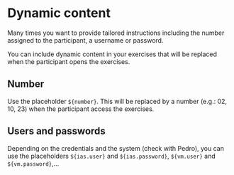 # Dynamic content

Many times you want to provide tailored instructions including the number assigned to the participant, a username or password.

You can include dynamic content in your exercises that will be replaced when the participant opens the exercises.

## Number

Use the placeholder `${number}`. This will be replaced by a number (e.g.: 02, 10, 23) when the participant access the exercises.

## Users and passwords

Depending on the credentials and the system (check with Pedro), you can use the placeholders `${ias.user}` and `${ias.password}`,  `${vm.user}` and `${vm.password}`,...